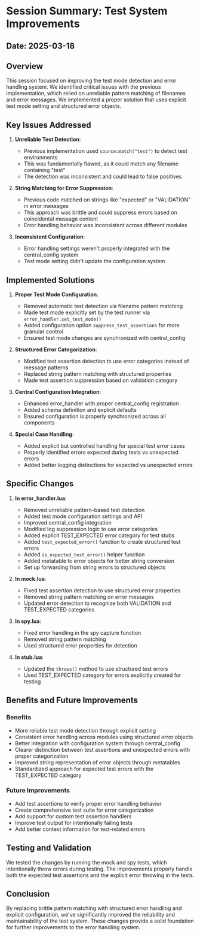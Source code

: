# Session Summary: Test System Improvements

## Date: 2025-03-18

## Overview

This session focused on improving the test mode detection and error handling system. We identified critical issues with the previous implementation, which relied on unreliable pattern matching of filenames and error messages. We implemented a proper solution that uses explicit test mode setting and structured error objects.

## Key Issues Addressed

1. **Unreliable Test Detection**:
   - Previous implementation used `source:match("test")` to detect test environments
   - This was fundamentally flawed, as it could match any filename containing "test"
   - The detection was inconsistent and could lead to false positives

2. **String Matching for Error Suppression**:
   - Previous code matched on strings like "expected" or "VALIDATION" in error messages
   - This approach was brittle and could suppress errors based on coincidental message content
   - Error handling behavior was inconsistent across different modules

3. **Inconsistent Configuration**:
   - Error handling settings weren't properly integrated with the central_config system
   - Test mode setting didn't update the configuration system

## Implemented Solutions

1. **Proper Test Mode Configuration**:
   - Removed automatic test detection via filename pattern matching
   - Made test mode explicitly set by the test runner via `error_handler.set_test_mode()`
   - Added configuration option `suppress_test_assertions` for more granular control
   - Ensured test mode changes are synchronized with central_config

2. **Structured Error Categorization**:
   - Modified test assertion detection to use error categories instead of message patterns
   - Replaced string pattern matching with structured properties
   - Made test assertion suppression based on validation category

3. **Central Configuration Integration**:
   - Enhanced error_handler with proper central_config registration
   - Added schema definition and explicit defaults
   - Ensured configuration is properly synchronized across all components

4. **Special Case Handling**:
   - Added explicit but controlled handling for special test error cases
   - Properly identified errors expected during tests vs unexpected errors
   - Added better logging distinctions for expected vs unexpected errors

## Specific Changes

1. **In error_handler.lua**:
   - Removed unreliable pattern-based test detection
   - Added test mode configuration settings and API
   - Improved central_config integration
   - Modified log suppression logic to use error categories
   - Added explicit TEST_EXPECTED error category for test stubs
   - Added `test_expected_error()` function to create structured test errors
   - Added `is_expected_test_error()` helper function
   - Added metatable to error objects for better string conversion
   - Set up forwarding from string errors to structured objects

2. **In mock.lua**:
   - Fixed test assertion detection to use structured error properties
   - Removed string pattern matching on error messages
   - Updated error detection to recognize both VALIDATION and TEST_EXPECTED categories

3. **In spy.lua**:
   - Fixed error handling in the spy capture function
   - Removed string pattern matching
   - Used structured error properties for detection

4. **In stub.lua**:
   - Updated the `throws()` method to use structured test errors
   - Used TEST_EXPECTED category for errors explicitly created for testing

## Benefits and Future Improvements

### Benefits
- More reliable test mode detection through explicit setting
- Consistent error handling across modules using structured error objects
- Better integration with configuration system through central_config
- Clearer distinction between test assertions and unexpected errors with proper categorization
- Improved string representation of error objects through metatables
- Standardized approach for expected test errors with the TEST_EXPECTED category

### Future Improvements
- Add test assertions to verify proper error handling behavior
- Create comprehensive test suite for error categorization
- Add support for custom test assertion handlers
- Improve test output for intentionally failing tests
- Add better context information for test-related errors

## Testing and Validation

We tested the changes by running the mock and spy tests, which intentionally throw errors during testing. The improvements properly handle both the expected test assertions and the explicit error throwing in the tests.

## Conclusion

By replacing brittle pattern matching with structured error handling and explicit configuration, we've significantly improved the reliability and maintainability of the test system. These changes provide a solid foundation for further improvements to the error handling system.